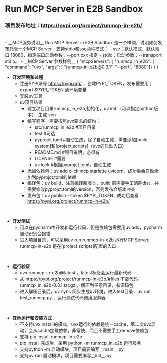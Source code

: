 # Run MCP Server in E2B Sandbox
### 项目发布地址：https://pypi.org/project/runmcp-in-e2b/   
<br/>
- __MCP服务说明__  
Run MCP Server in E2B Sandbox 是一个样例，说明如何发布托管一个MCP Server
  - 支持stdio和sse两种模式：
    - sse：默认模式，默认端口 18080，指定端口启动参数：--port xxx 指定
    - stdio：启动参数：--transport stdio。
  - __MCP Server 参数样例__  
  {  
  "mcpServers": {  
  "runmcp_in_e2b": {  
  "command": "uvx",  
  "args": [  
  "runmcp-in-e2b@0.3.1",  
  "--port",  
  "8080"]}  
  }  
  }  
<br/>
  
- __开发环境和过程__
  - 注册PYPI账号 https://pypi.org/ ，创建PYPI_TOKEN，发布需要用；export $PYPI_TOKEN 到环境变量
  - 安装uv工具
  - uv项目结果
     - 建立项目目录runmcp_in_e2b,初始化，uv init （可以指定python版本），生成.ven
     - 编写程序，需要按照uvx要求的结构：  
       - src/runmcp_in_e2b  #项目目录  
       - test          #可选  
       - pyprojct.toml #自动生成，除了自动生成，需要添加[build-system]和[project.scripts]（uvx的启动入口） 
       - README.md     #项目说明，必须有  
       - LICENSE       #需要  
       - uv.lock       #根据pyprojct.toml，自动生成  
     - 添加依赖包：uv add click mcp starlette uvicorn，成功后会自动添加到pyprojct.toml的依赖  
     - 编译包：uv build，注意编译新版本，build 前需要手工清除dist，并需要修改pyprojct.toml的version，否则发布会版本冲突
     - 发布包：uv publish --token $PYPI_TOKEN , 成功后查看：https://pypi.org/project/runmcp-in-e2b/
<br/>
    
- __开发测试__  
     - 可以在pycharm中开发和运行代码，但是依赖包需要用uv add，pycharm自动识别会报错  
     - 进入项目目录，可以采用uv run runmcp-in-e2b 运行MCP Server, runmcp-in-e2b 是在[project.scripts]配置的入口  
<br/>
  
- __运行验证__  
  - uvx runmcp-in-e2b@latest ，latest标签会运行最新代码
  - 从 https://pypi.org/project/runmcp-in-e2b/#files 下载代码 runmcp_in_e2b-0.3.1.tar.gz ，解压到任意目录，有源码包
  - 进入解压目录后，uv sync 同步生成uv环境，进入test目录，uv run test_runmcp.py ，运行测试代码调用服务器  
<br/>
  
- __其他运行和安装方式__  
  - 不支持uvx install的模式，uvx运行的依赖是统一cache，第二次uvx启动，会从cache加载依赖，非常快，而且不需要手工remove依赖包  
  - 支持 pip install runmcp-in-e2b  
  - pip install 完成后，采用 python -m runmcp_in_e2b 运行服务  
  - 支持python -m 启动模块，项目需要编写__main__.py 
  - 支持uv run 启动模块，项目需要编写__init__.py   
<br/>

